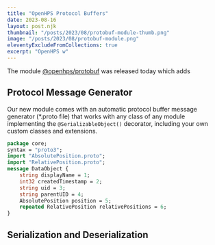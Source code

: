 ```yaml
---
title: "OpenHPS Protocol Buffers"
date: 2023-08-16
layout: post.njk
thumbnail: "/posts/2023/08/protobuf-module-thumb.png"
image: "/posts/2023/08/protobuf-module.png"
eleventyExcludeFromCollections: true
excerpt: "OpenHPS w"
---
```

The module [@openhps/protobuf]() was released today which adds

## Protocol Message Generator
Our new module comes with an automatic protocol buffer message generator (*.proto file) that works
with any class of any module implementing the ```@SerializableObject()``` decorator, including your own custom classes and extensions.

```proto
package core;
syntax = "proto3";
import "AbsolutePosition.proto";
import "RelativePosition.proto";
message DataObject {
	string displayName = 1;
	int32 createdTimestamp = 2;
	string uid = 3;
	string parentUID = 4;
	AbsolutePosition position = 5;
	repeated RelativePosition relativePositions = 6;
}
```

## Serialization and Deserialization